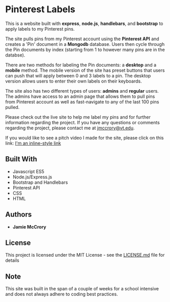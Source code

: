 # Pinterest Labels

This is a website built with **express**, **node.js**, **handlebars**, and **bootstrap** to apply labels to my Pinterest pins.

The site pulls pins from my Pinterest account using the **Pinterest API** and creates a 'Pin' document in a **Mongodb** database.
Users then cycle through the Pin documents by index (starting from 1 to however many pins are in the databse).

There are two methods for labeling the Pin documents: a **desktop** and a **mobile** method.
The mobile version of the site has preset buttons that users can push that will apply between 0 and 3 labels to a pin.
The desktop version allows users to enter their own labels on their keyboards.

The site also has two different types of users: **admins** and **regular** users. The admins have access to an admin page that allows them to pull pins from Pinterest account as well as fast-navigate to any of the last 100 pins pulled.

Please check out the live site to help me label my pins and for further information regarding the project.
If you have any questions or comments regarding the project, please contact me at jmccrory@vt.edu.

If you would like to see a pitch video I made for the site, please click on this link: [I'm an inline-style link](https://www.youtube.com/watch?v=YO2cbxD43tk&fbclid=IwAR1v_H4VgUNO0jD_te4cgSbp27wXExqfUl089YPtJGJkOvY_lsIsavnwkVw)

## Built With

* Javascript ES5
* Node.js/Express.js
* Bootstrap and Handlebars
* Pinterest API
* CSS
* HTML

## Authors

* **Jamie McCrory**

## License

This project is licensed under the MIT License - see the [LICENSE.md](LICENSE.md) file for details

## Note

This site was built in the span of a couple of weeks for a school intensive and does not always adhere to coding best practices.
